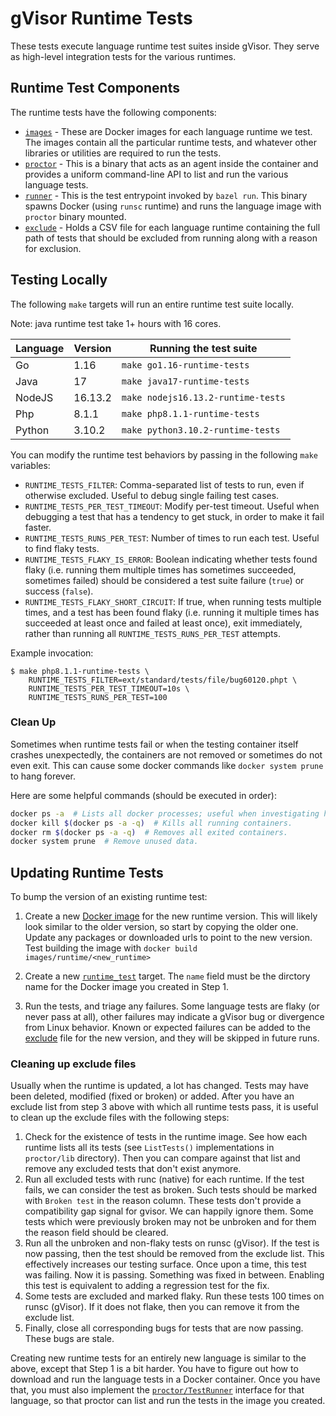 # gVisor Runtime Tests

These tests execute language runtime test suites inside gVisor. They serve as
high-level integration tests for the various runtimes.

## Runtime Test Components

The runtime tests have the following components:

-   [`images`][runtime-images] - These are Docker images for each language
    runtime we test. The images contain all the particular runtime tests, and
    whatever other libraries or utilities are required to run the tests.
-   [`proctor`](proctor) - This is a binary that acts as an agent inside the
    container and provides a uniform command-line API to list and run the
    various language tests.
-   [`runner`](runner) - This is the test entrypoint invoked by `bazel run`.
    This binary spawns Docker (using `runsc` runtime) and runs the language
    image with `proctor` binary mounted.
-   [`exclude`](exclude) - Holds a CSV file for each language runtime containing
    the full path of tests that should be excluded from running along with a
    reason for exclusion.

## Testing Locally

The following `make` targets will run an entire runtime test suite locally.

Note: java runtime test take 1+ hours with 16 cores.

Language | Version | Running the test suite
-------- | ------- | ----------------------------------
Go       | 1.16    | `make go1.16-runtime-tests`
Java     | 17      | `make java17-runtime-tests`
NodeJS   | 16.13.2 | `make nodejs16.13.2-runtime-tests`
Php      | 8.1.1   | `make php8.1.1-runtime-tests`
Python   | 3.10.2  | `make python3.10.2-runtime-tests`

You can modify the runtime test behaviors by passing in the following `make`
variables:

*   `RUNTIME_TESTS_FILTER`: Comma-separated list of tests to run, even if
    otherwise excluded. Useful to debug single failing test cases.
*   `RUNTIME_TESTS_PER_TEST_TIMEOUT`: Modify per-test timeout. Useful when
    debugging a test that has a tendency to get stuck, in order to make it fail
    faster.
*   `RUNTIME_TESTS_RUNS_PER_TEST`: Number of times to run each test. Useful to
    find flaky tests.
*   `RUNTIME_TESTS_FLAKY_IS_ERROR`: Boolean indicating whether tests found flaky
    (i.e. running them multiple times has sometimes succeeded, sometimes failed)
    should be considered a test suite failure (`true`) or success (`false`).
*   `RUNTIME_TESTS_FLAKY_SHORT_CIRCUIT`: If true, when running tests multiple
    times, and a test has been found flaky (i.e. running it multiple times has
    succeeded at least once and failed at least once), exit immediately, rather
    than running all `RUNTIME_TESTS_RUNS_PER_TEST` attempts.

Example invocation:

```shell
$ make php8.1.1-runtime-tests \
    RUNTIME_TESTS_FILTER=ext/standard/tests/file/bug60120.phpt \
    RUNTIME_TESTS_PER_TEST_TIMEOUT=10s \
    RUNTIME_TESTS_RUNS_PER_TEST=100
```

### Clean Up

Sometimes when runtime tests fail or when the testing container itself crashes
unexpectedly, the containers are not removed or sometimes do not even exit. This
can cause some docker commands like `docker system prune` to hang forever.

Here are some helpful commands (should be executed in order):

```bash
docker ps -a  # Lists all docker processes; useful when investigating hanging containers.
docker kill $(docker ps -a -q)  # Kills all running containers.
docker rm $(docker ps -a -q)  # Removes all exited containers.
docker system prune  # Remove unused data.
```

## Updating Runtime Tests

To bump the version of an existing runtime test:

1.  Create a new [Docker image](runtime-images) for the new runtime version.
    This will likely look similar to the older version, so start by copying the
    older one. Update any packages or downloaded urls to point to the new
    version. Test building the image with `docker build
    images/runtime/<new_runtime>`

2.  Create a new [`runtime_test`](BUILD) target. The `name` field must be the
    dirctory name for the Docker image you created in Step 1.

3.  Run the tests, and triage any failures. Some language tests are flaky (or
    never pass at all), other failures may indicate a gVisor bug or divergence
    from Linux behavior. Known or expected failures can be added to the
    [exclude](exclude) file for the new version, and they will be skipped in
    future runs.

### Cleaning up exclude files

Usually when the runtime is updated, a lot has changed. Tests may have been
deleted, modified (fixed or broken) or added. After you have an exclude list
from step 3 above with which all runtime tests pass, it is useful to clean up
the exclude files with the following steps:

1.  Check for the existence of tests in the runtime image. See how each runtime
    lists all its tests (see `ListTests()` implementations in `proctor/lib`
    directory). Then you can compare against that list and remove any excluded
    tests that don't exist anymore.
2.  Run all excluded tests with runc (native) for each runtime. If the test
    fails, we can consider the test as broken. Such tests should be marked with
    `Broken test` in the reason column. These tests don't provide a
    compatibility gap signal for gvisor. We can happily ignore them. Some tests
    which were previously broken may not be unbroken and for them the reason
    field should be cleared.
3.  Run all the unbroken and non-flaky tests on runsc (gVisor). If the test is
    now passing, then the test should be removed from the exclude list. This
    effectively increases our testing surface. Once upon a time, this test was
    failing. Now it is passing. Something was fixed in between. Enabling this
    test is equivalent to adding a regression test for the fix.
4.  Some tests are excluded and marked flaky. Run these tests 100 times on runsc
    (gVisor). If it does not flake, then you can remove it from the exclude
    list.
5.  Finally, close all corresponding bugs for tests that are now passing. These
    bugs are stale.

Creating new runtime tests for an entirely new language is similar to the above,
except that Step 1 is a bit harder. You have to figure out how to download and
run the language tests in a Docker container. Once you have that, you must also
implement the [`proctor/TestRunner`](proctor/lib/lib.go) interface for that
language, so that proctor can list and run the tests in the image you created.

[runtime-images]: ../../images/runtimes/
